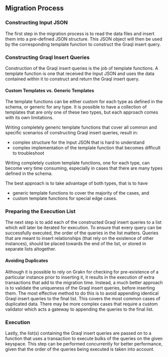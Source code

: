 ## Migration Process

### Constructing Input JSON

The first step in the migration process is to read the data files and insert them into a pre-defined JSON structure. This JSON object will then be used by the corresponding template function to construct the Graql insert query.

### Constructing Graql Insert Queries

Construction of the Graql insert queries is the job of template functions. A template function is one that received the Input JSON and uses the data contained within it to construct and return the Graql insert query.

#### Custom Templates vs. Generic Templates

The template functions can be either custom for each type as defined in the schema, or generic for any type. It is possible to have a collection of templates that are only one of these two types, but each approach comes with its own limitations.

Writing completely generic template functions that cover all common and specific scenarios of constructing Graql insert queries, result in:

- complex structure for the Input JSON that is hard to understand
- complex implementation of the template function that becomes difficult to troubleshoot

Writing completely custom template functions, one for each type, can become very time consuming, especially in cases that there are many types defined in the schema.

The best approach is to take advantage of both types, that is to have

- generic template functions to cover the majority of the cases, and
- custom template functions for special edge cases.

### Preparing the Execution List

The next step is to add each of the constructed Graql insert queries to a list which will later be iterated for execution. To ensure that every query can be successfully executed, the order of the queries in the list matters. Queries that are meant to insert relationships (that rely on the existence of other instances), should be placed towards the end of the list, or stored in separate lists altogether.

#### Avoiding Duplicates

Although it is possible to rely on Grakn for checking for pre-existence of a particular instance prior to inserting it, it results in the execution of extra transactions that add to the migration time. Instead, a much better approach is to validate the uniqueness of the Graql insert queries, before inserting them. The most effective method to do this is to avoid appending identical Graql insert queries to the final list. This covers the most common cases of duplicated data. There may be more complex cases that require a custom validator which acts a gateway to appending the queries to the final list.

### Execution

Lastly, the list(s) containing the Graql insert queries are passed on to a function that uses a transaction to execute bulks of the queries on the given keyspace. This step can be performed concurrently for better performance, given that the order of the queries being executed is taken into account.